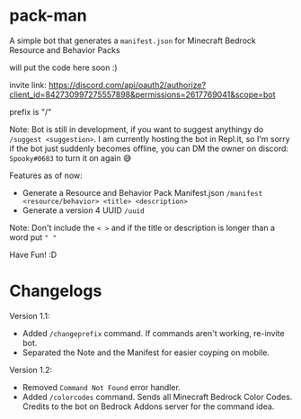 # pack-man
  A simple bot that generates a `manifest.json` for Minecraft Bedrock Resource and Behavior Packs
  
will put the code here soon :)

invite link: https://discord.com/api/oauth2/authorize?client_id=842730997275557898&permissions=2617769041&scope=bot

prefix is "/"

Note: Bot is still in development, if you want to suggest anythingy do `/suggest <suggestion>`. I am currently hosting the bot in Repl.it, so I'm sorry if the bot just suddenly becomes offline, you can DM the owner on discord: `Spooky#0683` to turn it on again 😅 
  
  
 
Features as of now:

- Generate a Resource and Behavior Pack Manifest.json `/manifest <resource/behavior> <title> <description>`
- Generate a version 4 UUID `/uuid`

Note: Don't include the `< >` and if the title or description is longer than a word put `" "`

Have Fun! :D

# Changelogs
  
 Version 1.1:
 
  - Added `/changeprefix` command. If commands aren't working, re-invite bot.
  - Separated the Note and the Manifest for easier coyping on mobile.

Version 1.2:

  - Removed `Command Not Found` error handler.
  - Added `/colorcodes` command. Sends all Minecraft Bedrock Color Codes. Credits to the bot on Bedrock Addons server for the command idea.
